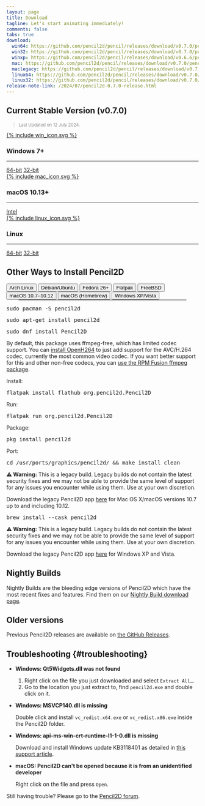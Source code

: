 ```yaml
---
layout: page
title: Download
tagline: Let's start animating immediately!
comments: false
tabs: true
download:
  win64: https://github.com/pencil2d/pencil/releases/download/v0.7.0/pencil2d-win64-0.7.0.zip
  win32: https://github.com/pencil2d/pencil/releases/download/v0.7.0/pencil2d-win32-0.7.0.zip
  winxp: https://github.com/pencil2d/pencil/releases/download/v0.6.6/pencil2d-winxp-0.6.6.zip
  mac: https://github.com/pencil2d/pencil/releases/download/v0.7.0/pencil2d-mac-0.7.0.zip
  maclegacy: https://github.com/pencil2d/pencil/releases/download/v0.7.0/pencil2d-mac-legacy-0.7.0.zip
  linux64: https://github.com/pencil2d/pencil/releases/download/v0.7.0/pencil2d-linux-amd64-0.7.0.AppImage
  linux32: https://github.com/pencil2d/pencil/releases/download/v0.7.0/pencil2d-linux-i386-0.7.0.AppImage
release-note-link: /2024/07/pencil2d-0.7.0-release.html
---
```


## Current Stable Version (v0.7.0)

<blockquote style="color:#898989;font-size:0.8em">
Last Updated on 12 July 2024. <!-- <a href="{{ page.release-note-link }}">What's New?</a> -->
</blockquote>

<div class="download-tiles">

<div class="download-tile">
  <a href="{{ page.download.win64 }}">
    {% include win_icon.svg %}
  </a>
  <h3>Windows 7+</h3>
  <hr>
  <a href="{{ page.download.win64 }}">64-bit</a>
  <span class="vertical-separator"></span>
  <a href="{{ page.download.win32 }}">32-bit</a>
</div>

<div class="download-tile">
  <a href="{{ page.download.mac }}">
    {% include mac_icon.svg %}
  </a>
  <h3>macOS 10.13+</h3>
  <hr>
  <a href="{{ page.download.mac }}">Intel</a><br>
</div>

<div class="download-tile">
  <a href="{{ page.download.linux64 }}">
    {% include linux_icon.svg %}
  </a>
  <h3>Linux</h3>
  <hr>
  <a href="{{ page.download.linux64 }}">64-bit</a>
  <span class="vertical-separator"></span>
  <a href="{{ page.download.linux32 }}">32-bit</a>
</div>

</div>
<div style="clear:both"></div>

## Other Ways to Install Pencil2D

<div class="tabs">
  <button class="tablinks" onclick="openTab(event, 'arch')" id="defaultTab">Arch Linux</button>
  <button class="tablinks" onclick="openTab(event, 'debian')">Debian/Ubuntu</button>
  <button class="tablinks" onclick="openTab(event, 'fedora')">Fedora 26+</button>
  <button class="tablinks" onclick="openTab(event, 'flatpak')">Flatpak</button>
  <button class="tablinks" onclick="openTab(event, 'freebsd')">FreeBSD</button>
  <button class="tablinks" onclick="openTab(event, 'mac-legacy')">macOS 10.7&ndash;10.12</button>
  <button class="tablinks" onclick="openTab(event, 'cask')">macOS (Homebrew)</button>
  <button class="tablinks" onclick="openTab(event, 'windows-legacy')">Windows XP/Vista</button>
</div>

<hr style="margin: 0 2rem;">

<div id="arch" class="tabcontent">
<pre>sudo pacman -S pencil2d</pre>
</div>

<div id="debian" class="tabcontent">
<pre>sudo apt-get install pencil2d</pre>
</div>

<div id="fedora" class="tabcontent">
<pre>sudo dnf install Pencil2D</pre>
<p>By default, this package uses ffmpeg-free, which has limited codec support. You can <a href="https://docs.fedoraproject.org/en-US/quick-docs/openh264/" target="_blank">install OpenH264</a> to just add support for the AVC/H.264 codec, currently the most common video codec. If you want better support for this and other non-free codecs, you can <a href="https://rpmfusion.org/Howto/Multimedia" target="_blank">use the RPM Fusion ffmpeg package</a>.</p>
</div>

<div id="flatpak" class="tabcontent">
<p>Install:</p>
<pre>flatpak install flathub org.pencil2d.Pencil2D</pre>
<p>Run:</p>
<pre>flatpak run org.pencil2d.Pencil2D</pre>
</div>

<div id="freebsd" class="tabcontent">
<p>Package:</p>
<pre>pkg install pencil2d</pre>
<p>Port:</p>
<pre>cd /usr/ports/graphics/pencil2d/ && make install clean</pre>
</div>

<div id="mac-legacy" class="tabcontent">
<div class="warning-box"><span style="font-weight: bold;">&#9888; Warning:</span> This is a legacy build. Legacy builds do not contain the latest security fixes and we may not be able to provide the same level of support for any issues you encounter while using them. Use at your own discretion.</div>
<p>Download the legacy Pencil2D app <a href="{{ page.download.maclegacy }}">here</a> for Mac OS X/macOS versions 10.7 up to and including 10.12.</p>
</div>

<div id="cask" class="tabcontent">
<pre>brew install --cask pencil2d</pre>
</div>

<div id="windows-legacy" class="tabcontent">
<div class="warning-box"><span style="font-weight: bold;">&#9888; Warning:</span> This is a legacy build. Legacy builds do not contain the latest security fixes and we may not be able to provide the same level of support for any issues you encounter while using them. Use at your own discretion.</div>
<p>Download the legacy Pencil2D app <a href="{{ page.download.winxp }}">here</a> for Windows XP and Vista.</p>
</div>

<script>document.getElementById("defaultTab").click();</script>


## Nightly Builds

Nightly Builds are the bleeding edge versions of Pencil2D which have the most recent fixes and features.
Find them on our [Nightly Build download page](nightly/).


## Older versions

Previous Pencil2D releases are available on [the GitHub Releases][gh-releases].

[gh-releases]: https://github.com/pencil2d/pencil/releases
[bb-downloads]: https://bitbucket.org/chchwy/pencil2d/downloads/

## Troubleshooting {#troubleshooting}

- **Windows: Qt5Widgets.dll was not found**

    1. Right click on the file you just downloaded and select `Extract All…`.
    2. Go to the location you just extract to, find `pencil2d.exe` and double click on it.

- **Windows: MSVCP140.dll is missing**

    Double click and install `vc_redist.x64.exe` or `vc_redist.x86.exe` inside the Pencil2D folder.

- **Windows: api-ms-win-crt-runtime-l1-1-0.dll is missing**

    Download and install Windows update KB3118401 as detailed in
    [this support article](https://support.microsoft.com/kb/KB3118401#ID0EFH).

- **macOS: Pencil2D can't be opened because it is from an unidentified developer**

    Right click on the file and press `Open`.

Still having trouble? Please go to the [Pencil2D forum](https://discuss.pencil2d.org/c/support).


